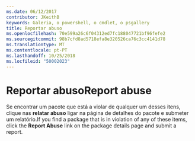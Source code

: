 ```yaml
---
ms.date: 06/12/2017
contributor: JKeithB
keywords: Galeria, o powershell, o cmdlet, o psgallery
title: Reportar abuso
ms.openlocfilehash: 70e599a26c6f04312ed7fc188047721bf96fefe2
ms.sourcegitcommit: 98b7cfd8ad5718efa8e320526ca76c3cc4141d78
ms.translationtype: MT
ms.contentlocale: pt-PT
ms.lasthandoff: 10/25/2018
ms.locfileid: "50002023"
---
```

# <a name="report-abuse"></a><span data-ttu-id="a34ed-103">Reportar abuso</span><span class="sxs-lookup"><span data-stu-id="a34ed-103">Report abuse</span></span>

<span data-ttu-id="a34ed-104">Se encontrar um pacote que está a violar de qualquer um desses itens, clique nas **relatar abuso** ligar na página de detalhes do pacote e submeter um relatório.</span><span class="sxs-lookup"><span data-stu-id="a34ed-104">If you find a package that is in violation of any of these items, click the **Report Abuse** link on the package details page and submit a report.</span></span>
